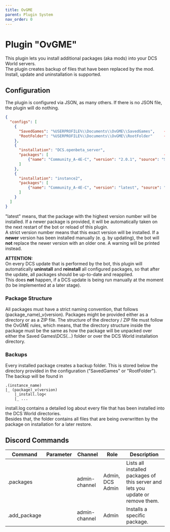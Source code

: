 ```yaml
---
title: OvGME
parent: Plugin System
nav_order: 0
---
```


# Plugin "OvGME"

This plugin lets you install additional packages (aka mods) into your DCS World servers.</br>
The plugin creates backup of files that have been replaced by the mod. Install, update and uninstallation is supported.

## Configuration
The plugin is configured via JSON, as many others. If there is no JSON file, the plugin will do nothing.

```json
{
  "configs": [
    {
      "SavedGames": "%USERPROFILE%\\Documents\\OvGME\\SavedGames",    -- folder to store plugins that should be installed into Saved Games
      "RootFolder": "%USERPROFILE%\\Documents\\OvGME\\RootFolder"     -- folder to store plugins that should go into the base game directories
    },
    {
      "installation": "DCS.openbeta_server",
      "packages": [                                                   -- list of packages to install
          {"name": "Community_A-4E-C", "version": "2.0.1", "source": "SavedGames"}
      ]
    },
    {
      "installation": "instance2",
      "packages": [
          {"name": "Community_A-4E-C", "version": "latest", "source": "SavedGames"}
      ]
    }
  ]
}
```
"latest" means, that the package with the highest version number will be installed. If a newer package is provided, it
will be automatically taken on the next restart of the bot or reload of this plugin.<br/>
A strict version number means that this exact version will be installed. If a **newer** version has been installed 
manually (e. g. by updating), the bot will **not** replace the newer version with an older one. A warning will be 
printed instead.

**ATTENTION:**<br/>
On every DCS update that is performed by the bot, this plugin will automatically __uninstall__ and __reinstall__ all
configured packages, so that after the update, all packages should be up-to-date and reapplied.<br/>
This does **not** happen, if a DCS update is being run manually at the moment (to be implemented at a later stage).

### Package Structure
All packages must have a strict naming convention, that follows (package_name)_v(version).
Packages might be provided either as a directory or as a ZIP file. The structure of the directory / ZIP file must follow
the OvGME rules, which means, that the directory structure inside the package must be the same as how the package will
be unpacked over either the Saved Games\DCS(...) folder or over the DCS World installation directory.

### Backups
Every installed package creates a backup folder. This is stored below the directory provided in the configuration
("SavedGames" or "RootFolder").<br/>
The backup will be found in

```
.(instance_name)
|_ (package)_v(version)
    |_install.log<
    |_ ...
```

install.log contains a detailed log about every file that has been installed into the DCS World directories.<br/>
Besides that, the folder contains all files that are being overwritten by the package on installation for a later 
restore.

## Discord Commands

| Command         | Parameter                | Channel       | Role             | Description                                                                     |
|-----------------|--------------------------|---------------|------------------|---------------------------------------------------------------------------------|
| .packages       |                          | admin-channel | Admin, DCS Admin | Lists all installed packages of this server and lets you update or remove them. |
| .add_package    |                          | admin-channel | Admin            | Installs a specific package.                                                    |
